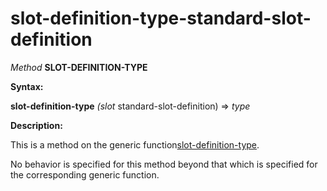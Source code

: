 slot-definition-type-standard-slot-definition
=============================================

*Method* **SLOT-DEFINITION-TYPE**

**Syntax:**

**slot-definition-type** *(slot* standard-slot-definition) => *type*

**Description:**

This is a method on the generic function[slot-definition-type](/meta-object-protocol/slot-definition-type).

No behavior is specified for this method beyond that which is specified for the corresponding generic function.

